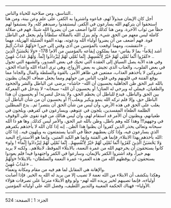 ------------------------------------------------------------------------

التناسق، ومن صلاحية للحياة والناس..  
أجل كان الإيمان مبذولاً لهم، فباعوه واشتروا به الكفر، على علم وعن بينة،
ومن هنا استحقوا أن يتركهم الله يسارعون في الكفر، ليستنفدوا رصيدهم كله،
ولا يستبقوا لهم حظاً من ثواب الآخرة. ومن هنا كذلك كانوا أضعف من أن يضروا
الله شيئاً. فهم في ضلالة كاملة ليس معهم من الحق شيء. ولم ينزل الله
بالضلالة سلطاناً ولم يجعل في الباطل قوة. فهم أضعف من أن يضروا أولياء الله
ودعوته، بهذه القوة الضئيلة الهزيلة، مهما انتفشت، ومهما أوقعت بالمؤمنين
من أذى وقتي إلى حين! «وَلَهُمْ عَذابٌ أَلِيمٌ» ..  
أشد إيلاماً- بما لا يقاس- مما يملكون إيقاعه بالمؤمنين من آلام! 178- «وَلا
يَحْسَبَنَّ الَّذِينَ كَفَرُوا أَنَّما نُمْلِي لَهُمْ خَيْرٌ لِأَنْفُسِهِمْ. إِنَّما نُمْلِي لَهُمْ لِيَزْدادُوا
إِثْماً. وَلَهُمْ عَذابٌ مُهِينٌ» ..  
وفي هذه الآية يصل السياق إلى العقدة التي تحيك في بعض الصدور، والشبهة
التي تجول في بعض القلوب، والعتاب الذي تجيش به بعض الأرواح، وهي ترى أعداء
الله وأعداء الحق، متروكين لا يأخذهم العذاب، ممتعين في ظاهر الأمر، بالقوة
والسلطة والمال والجاه! مما يوقع الفتنة في قلوبهم وفي قلوب الناس من حولهم
ومما يجعل ضعاف الإيمان يظنون بالله غير الحق ظن الجاهلية يحسبون أن الله-
حاشاه- يرضى عن الباطل والشر والجحود والطغيان، فيملي له ويرخي له العنان!
أو يحسبون أن الله- سبحانه- لا يتدخل في المعركة بين الحق والباطل، فيدع
للباطل أن يحطم الحق، ولا يتدخل لنصرته! أو يحسبون أن هذا الباطل حق، وإلا
فلم تركه الله ينمو ويكبر ويغلب؟! أو يحسبون أن من شأن الباطل أن يغلب على
الحق في هذه الأرض، وأن ليس من شأن الحق أن ينتصر! ثم.. يدع المبطلين
الظلمة الطغاة المفسدين، يلجون في عتوهم، ويسارعون في كفرهم، ويلجون في
طغيانهم، ويظنون أن الأمر قد استقام لهم، وأن ليس هنالك من قوة تقوى على
الوقوف في وجههم!!! وهذا كله وهم باطل، وظن بالله غير الحق، والأمر ليس
كذلك. وها هو ذا الله سبحانه وتعالى يحذر الذين كفروا أن يظنوا هذا الظن..
إنه إذا كان الله لا يأخذهم بكفرهم الذي يسارعون فيه، وإذا كان يعطيهم حظاً
في الدنيا يستمتعون به ويلهون فيه.. إذا كان الله يأخذهم بهذا الابتلاء،
فإنما هي الفتنة وإنما هو الكيد المتين، وإنما هو الاستدراج البعيد:  
«وَلا يَحْسَبَنَّ الَّذِينَ كَفَرُوا أَنَّما نُمْلِي لَهُمْ خَيْرٌ لِأَنْفُسِهِمْ.. إِنَّما نُمْلِي لَهُمْ
لِيَزْدادُوا إِثْماً» ! ولو كانوا يستحقون أن يخرجهم الله من غمرة النعمة،
بالابتلاء الموقظ، لابتلاهم.. ولكنه لا يريد بهم خيراً، وقد اشتروا الكفر
بالإيمان، وسارعوا في الكفر واجتهدوا فيه! فلم يعودوا يستحقون أن يوقظهم
الله من هذه الغمرة- غمرة النعمة والسلطان- بالابتلاء! «وَلَهُمْ عَذابٌ مُهِينٌ»
..  
والإهانة هي المقابل لما هم فيه من مقام ومكانة ونعماء.  
وهكذا يتكشف أن الابتلاء من الله نعمة لا تصيب إلا من يريد له الله به
الخير. فإذا أصابت أولياءه، فإنما تصيبهم لخير يريده الله لهم- ولو وقع
الابتلاء مترتباً على تصرفات هؤلاء الأولياء- فهناك الحكمة المغيبة والتدبير
اللطيف، وفضل الله على أوليائه المؤمنين.

------------------------------------------------------------------------

الجزء: 1 ¦ الصفحة: 524

